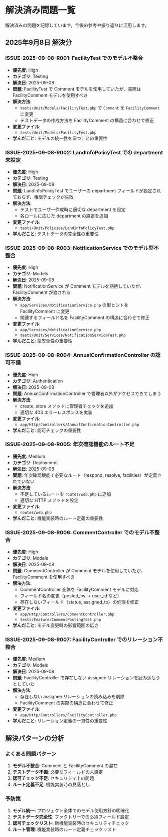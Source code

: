 # 解決済み問題一覧

解決済みの問題を記録しています。今後の参考や振り返りに活用します。

## 2025年9月8日 解決分

### ISSUE-2025-09-08-R001: FacilityTest でのモデル不整合
- **優先度**: High
- **カテゴリ**: Testing
- **解決日**: 2025-09-08
- **問題**: FacilityTest で Comment モデルを使用していたが、実際は FacilityComment モデルを使用すべき
- **解決方法**: 
  - `tests/Unit/Models/FacilityTest.php` で `Comment` を `FacilityComment` に変更
  - テストデータの作成方法を FacilityComment の構造に合わせて修正
- **変更ファイル**: 
  - `tests/Unit/Models/FacilityTest.php`
- **学んだこと**: モデルの統一性を保つことの重要性

### ISSUE-2025-09-08-R002: LandInfoPolicyTest での department 未設定
- **優先度**: High
- **カテゴリ**: Testing
- **解決日**: 2025-09-08
- **問題**: LandInfoPolicyTest でユーザーの department フィールドが設定されておらず、権限チェックが失敗
- **解決方法**: 
  - テストでユーザー作成時に適切な department を設定
  - 各ロールに応じた department の設定を追加
- **変更ファイル**: 
  - `tests/Unit/Policies/LandInfoPolicyTest.php`
- **学んだこと**: テストデータの完全性の重要性

### ISSUE-2025-09-08-R003: NotificationService でのモデル型不整合
- **優先度**: High
- **カテゴリ**: Models
- **解決日**: 2025-09-08
- **問題**: NotificationService が Comment モデルを期待していたが、FacilityComment が渡される
- **解決方法**: 
  - `app/Services/NotificationService.php` の型ヒントを FacilityComment に変更
  - 関連するフィールド名を FacilityComment の構造に合わせて修正
- **変更ファイル**: 
  - `app/Services/NotificationService.php`
  - `tests/Unit/Services/NotificationServiceTest.php`
- **学んだこと**: 型安全性の重要性

### ISSUE-2025-09-08-R004: AnnualConfirmationController の認可不備
- **優先度**: High
- **カテゴリ**: Authentication
- **解決日**: 2025-09-08
- **問題**: AnnualConfirmationController で管理者以外がアクセスできてしまう
- **解決方法**: 
  - create, store メソッドに管理者チェックを追加
  - 適切な 403 エラーレスポンスを実装
- **変更ファイル**: 
  - `app/Http/Controllers/AnnualConfirmationController.php`
- **学んだこと**: 認可チェックの重要性

### ISSUE-2025-09-08-R005: 年次確認機能のルート不足
- **優先度**: Medium
- **カテゴリ**: Deployment
- **解決日**: 2025-09-08
- **問題**: 年次確認機能で必要なルート（respond, resolve, facilities）が定義されていない
- **解決方法**: 
  - 不足しているルートを `routes/web.php` に追加
  - 適切な HTTP メソッドを設定
- **変更ファイル**: 
  - `routes/web.php`
- **学んだこと**: 機能実装時のルート定義の重要性

### ISSUE-2025-09-08-R006: CommentController でのモデル不整合
- **優先度**: High
- **カテゴリ**: Models
- **解決日**: 2025-09-08
- **問題**: CommentController が Comment モデルを使用していたが、FacilityComment を使用すべき
- **解決方法**: 
  - CommentController 全体を FacilityComment モデルに対応
  - フィールド名の変更（posted_by → user_id など）
  - 存在しないフィールド（status, assigned_to）の処理を修正
- **変更ファイル**: 
  - `app/Http/Controllers/CommentController.php`
  - `tests/Feature/CommentPostingTest.php`
- **学んだこと**: モデル変更時の影響範囲の広さ

### ISSUE-2025-09-08-R007: FacilityController でのリレーション不整合
- **優先度**: Medium
- **カテゴリ**: Models
- **解決日**: 2025-09-08
- **問題**: FacilityController で存在しない assignee リレーションを読み込もうとしていた
- **解決方法**: 
  - 存在しない assignee リレーションの読み込みを削除
  - FacilityComment の実際の構造に合わせて修正
- **変更ファイル**: 
  - `app/Http/Controllers/FacilityController.php`
- **学んだこと**: リレーション定義の一貫性の重要性

## 解決パターンの分析

### よくある問題パターン
1. **モデル不整合**: Comment と FacilityComment の混在
2. **テストデータ不備**: 必要なフィールドの未設定
3. **認可チェック不足**: セキュリティ上の問題
4. **ルート定義不足**: 機能実装時の見落とし

### 予防策
1. **モデル統一**: プロジェクト全体でのモデル使用方針の明確化
2. **テストデータ完全性**: ファクトリーでの必須フィールド設定
3. **認可チェックリスト**: 新機能実装時のセキュリティチェック
4. **ルート管理**: 機能実装時のルート定義チェックリスト